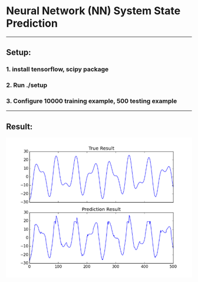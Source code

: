 # Neural Network (NN) System State Prediction
---
## Setup:
### 1. install tensorflow, scipy package
### 2. Run ./setup
### 3. Configure 10000 training example, 500 testing example
---
## Result:
![Alt text](/README/NNPrediction.png?raw=true "Ture Result VS NN Prediction Result")